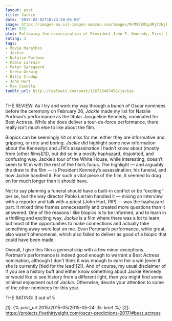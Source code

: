 ```yaml
---
layout: post
title: Jackie
date: '2017-02-02T18:23:50-05:00'
image: https://images-na.ssl-images-amazon.com/images/M/MV5BMzg4MjYzNjk5N15BMl5BanBnXkFtZTgwODgwODI3MDI@._V1_SY1000_SX675_AL_.jpg
film: 572
plot: Following the assassination of President John F. Kennedy, First Lady Jacqueline Kennedy fights through grief and trauma to regain her faith, console her children, and define her husband’s historic legacy.
rating: 3
tags:
- Movie Marathon
- Jackie
- Natalie Portman
- Pablo Larrain
- Peter Sarsgaard
- Greta Gerwig
- Billy Crudup
- John Hurt
- Max Casella
tumblr_url: http://reelmatt.com/post/156733407458/jackie
---
```


THE REVIEW: As I try and work my way through a bunch of Oscar nominees before the ceremony on February 26, *Jackie* made my list for Natalie Portman’s performance as the titular Jacqueline Kennedy, nominated for Best Actress. While she does deliver a tour-de-force performance, there really isn’t much else to like about the film.

Biopics can be seemingly hit or miss for me: either they are informative and gripping, or rote and boring. *Jackie* did highlight some new information about the Kennedys and JFK’s assassination I hadn’t know about (mostly from [other films][1]), but did so in a mostly haphazard, disjointed, and confusing way. Jackie’s tour of the White House, while interesting, doesn’t seem to fit in with the rest of the film’s focus. The highlight — and arguably the draw to the film — is President Kennedy’s assassination, his funeral, and how Jackie handled it. For such a vital piece of the film, it seemed to drag on for much longer than it should have.

Not to say planning a funeral should have a built-in conflict or be “exciting” per se, but the way director Pablo Larrain handled it — mixing an interview with a reporter and talk with a priest (John Hurt, RIP) — was the haphazard part. It mixed time frames unnecessarily and created more questions than it answered. One of the reasons I like biopics is to be informed, and to learn in a thrilling and exciting way. *Jackie* is a film where there was a lot to learn, but most of the opportunities to make connections and actually take something away were lost on me. Even Portman’s performance, while great, also wasn’t phenomenal, which also failed to deliver as good of a biopic that could have been made.

Overall, I give this film a general skip with a few minor exceptions. Portman’s performance is indeed good enough to warrant a Best Actress nomination, although I don’t think it was enough to earn her a win (even if she is currently [tied for the lead][2]). And of course, my usual disclaimer of if you are a history buff and either know something about Jackie Kennedy or would like to see history from a different light, then you might find some minimal enjoyment out of *Jackie*. Otherwise, devote your attention to some of the other nominees for this year.

THE RATING: 3 out of 5

[1]: {% post_url 2015/2015-05/2015-05-24-jfk-brief %}
[2]: https://projects.fivethirtyeight.com/oscar-predictions-2017/#best_actress